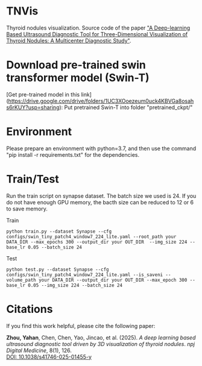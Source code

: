 # TNVis
Thyroid nodules visualization.
Source code of the paper ["A Deep-learning Based Ultrasound Diagnostic Tool for Three-Dimensional Visualization of Thyroid Nodules: A Multicenter Diagnostic Study"](https://www.nature.com/articles/s41746-025-01455-y).
# Download pre-trained swin transformer model (Swin-T)
[Get pre-trained model in this link] (https://drive.google.com/drive/folders/1UC3XOoezeum0uck4KBVGa8osahs6rKUY?usp=sharing): Put pretrained Swin-T into folder "pretrained_ckpt/"
# Environment
Please prepare an environment with python=3.7, and then use the command "pip install -r requirements.txt" for the dependencies.
# Train/Test
Run the train script on synapse dataset. The batch size we used is 24. If you do not have enough GPU memory, the bacth size can be reduced to 12 or 6 to save memory.

Train

`python train.py --dataset Synapse --cfg configs/swin_tiny_patch4_window7_224_lite.yaml --root_path your DATA_DIR --max_epochs 300 --output_dir your OUT_DIR  --img_size 224 --base_lr 0.05 --batch_size 24`

Test

`python test.py --dataset Synapse --cfg configs/swin_tiny_patch4_window7_224_lite.yaml --is_saveni --volume_path your DATA_DIR --output_dir your OUT_DIR --max_epoch 300 --base_lr 0.05 --img_size 224 --batch_size 24`

# Citations
If you find this work helpful, please cite the following paper:

**Zhou, Yahan**, Chen, Chen, Yao, Jincao, et al. (2025). *A deep learning based ultrasound diagnostic tool driven by 3D visualization of thyroid nodules*. *npj Digital Medicine*, 8(1), 126.  
[DOI: 10.1038/s41746-025-01455-y](https://doi.org/10.1038/s41746-025-01455-y)
